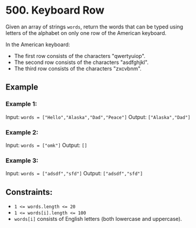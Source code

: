# 500. Keyboard Row

Given an array of strings `words`, return the words that can be typed using letters of the alphabet on only one row of the American keyboard.

In the American keyboard:

- The first row consists of the characters "qwertyuiop".
- The second row consists of the characters "asdfghjkl".
- The third row consists of the characters "zxcvbnm".

## Example

### Example 1:

Input: `words = ["Hello","Alaska","Dad","Peace"]`
Output: `["Alaska","Dad"]`

### Example 2:

Input: `words = ["omk"]`
Output: `[]`

### Example 3:

Input: `words = ["adsdf","sfd"]`
Output: `["adsdf","sfd"]`

## Constraints:

- `1 <= words.length <= 20`
- `1 <= words[i].length <= 100`
- `words[i]` consists of English letters (both lowercase and uppercase).
